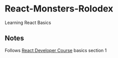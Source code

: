 # React-Monsters-Rolodex
Learning React Basics

## Notes
Follows [React Developer Course](https://www.udemy.com/course/complete-react-developer-zero-to-mastery/learn/lecture/15091038#overview) basics section 1
